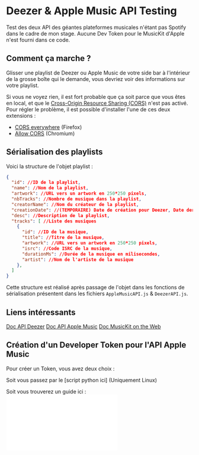 # Deezer & Apple Music API Testing

Test des deux API des géantes plateformes musicales n'étant pas Spotify dans le cadre de mon stage.
Aucune Dev Token pour le MusicKit d'Apple n'est fourni dans ce code.

## Comment ça marche ?

Glisser une playlist de Deezer ou Apple Music de votre side bar à l'intérieur de la grosse boîte qui le demande, vous devriez voir des informations sur votre playlist.

Si vous ne voyez rien, il est fort probable que ça soit parce que vous êtes en local, et que le [Cross-Origin Resource Sharing (CORS)](https://developer.mozilla.org/fr/docs/Web/HTTP/CORS) n'est pas activé. Pour régler le problème, il est possible d'installer l'une de ces deux extensions :

-   [CORS everywhere](https://addons.mozilla.org/fr/firefox/addon/cors-everywhere/) (Firefox)
-   [Allow CORS](https://chromewebstore.google.com/detail/allow-cors-access-control/lhobafahddgcelffkeicbaginigeejlf?hl=fr) (Chromium)

## Sérialisation des playlists

Voici la structure de l'objet playlist :

```json
{
  "id": //ID de la playlist,
  "name": //Nom de la playlist,
  "artwork": //URL vers un artwork en 250*250 pixels,
  "nbTracks": //Nombre de musique dans la playlist,
  "creatorName": //Nom du créateur de la playlist,
  "creationDate": //(TEMPORAIRE) Date de création pour Deezer, Date dernière modif pour Apple Musique,
  "desc": //Description de la playlist,
  "tracks": [ //Liste des musiques
    {
      "id": //ID de la musique,
      "title": //Titre de la musique,
      "artwork": //URL vers un artwork en 250*250 pixels,
      "isrc": //Code ISRC de la musique,
      "durationMs": //Durée de la musique en milisecondes,
      "artist": //Nom de l'artiste de la musique
    },
  ]
}
```

Cette structure est réalisé après passage de l'objet dans les fonctions de sérialisation présentent dans les fichiers `AppleMusicAPI.js` & `DeezerAPI.js`.

## Liens intéressants

[Doc API Deezer](https://developers.deezer.com/api)
[Doc API Apple Music](https://developer.apple.com/documentation/applemusicapi/)
[Doc MusicKit on the Web](https://js-cdn.music.apple.com/musickit/v3/docs/index.html)

## Création d'un Developer Token pour l'API Apple Music

Pour créer un Token, vous avez deux choix :

Soit vous passez par le [script python ici] (Uniquement Linux)

Soit vous trouverez un guide ici :
![Guide de création d'un Developer Token Apple Music](DevToken.md)
